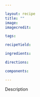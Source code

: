```yaml
---

layout: recipe
title: ""
image: 
imagecredit: 

tags: 

recipeYield:

ingredients:

directions:

components:

---
```


Description
